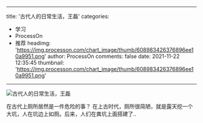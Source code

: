 
---
title: '古代人的日常生活，王磊'
categories: 
 - 学习
 - ProcessOn
 - 推荐
headimg: 'https://img.processon.com/chart_image/thumb/608983426376896ee10a9951.png'
author: ProcessOn
comments: false
date: 2021-11-22 12:35:45
thumbnail: 'https://img.processon.com/chart_image/thumb/608983426376896ee10a9951.png'
---

<div>   
<img class="thumb" alt="古代人的日常生活，王磊" src="https://img.processon.com/chart_image/thumb/608983426376896ee10a9951.png" referrerpolicy="no-referrer">
<p>在古代上厕所居然是一件危险的事？
在上古时代，厕所很简陋，就是露天挖一个大坑，人在坑边上如厕。后来，人们在粪坑上面搭建了..</p>  
</div>
            